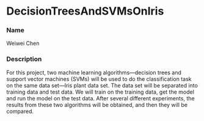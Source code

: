 # DecisionTreesAndSVMsOnIris

### Name
Weiwei Chen

### Description
For this project, two machine learning algorithms—decision trees and support vector machines (SVMs) will be
used to do the classification task on the same data set—Iris plant data set. The data set will be separated
into training data and test data. We will train on the training data, get the model and run the model on 
the test data. After several different experiments, the results from these two algorithms will be obtained, 
and then they will be compared.

